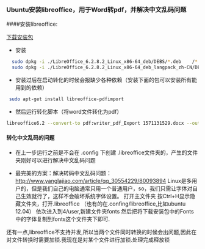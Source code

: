### Ubuntu安装libreoffice，用于Word转pdf，并解决中文乱码问题

####安装libreoffice:

[下载安装包](https://drive.google.com/file/d/1ENnMV2_cj4s6H71C4F2ELw_nVl_EFBKw/view?usp=sharing)
- 安装
```bash
  sudo dpkg -i ./LibreOffice_6.2.8.2_Linux_x86-64_deb/DEBS/*.deb    /* 安装主安装程序的所有deb包 */
  sudo dpkg -i ./LibreOffice_6.2.8.2_Linux_x86-64_deb_langpack_zh-CN/DEBS/*.deb  /* 安装中文语言包中的所有deb包 */
```
- 安装过后在启动转化的时候会报缺少各种依赖（安装下面的包可以安装所有能用到的依赖）
```bash
 sudo apt-get install libreoffice-pdfimport
```
- 然后运行转化脚本（将word文件转化为pdf）
```bash
libreoffice6.2 --convert-to pdf:writer_pdf_Export 1571131529.docx --outdir /home/xaohuihui
```
#### 转化中文乱码的问题
- 在上一步运行之前是不会在 .config 下创建 .libreoffice文件夹的，产生的文件夹刚好可以进行解决中文乱码问题

- 最完美的方案：解决转码中文乱码问题： http://www.yanglajiao.com/article/qq_30554229/80093894
 Linux是多用户的，但是我们自己的电脑通常只用一个普通用户，so，我们只需让字体对自己生效就行了，这样不会破坏系统字体设置。
打开主文件夹
按Ctrl+H显示隐藏文件夹，打开.libreoffice （也有的在.confing/libreoffice,比如ubuntu 12.04）
依次进入到4/user,新建文件夹fonts
然后把将下载安装包中的Fonts中的字体复制到fonts这个文件夹下即可.

还有一点,libreoffice不支持并发,所以当两个文件同时转换的时候会出问题,因此在对文件转换时需要加锁.我现在是对某个文件进行加锁.处理完成释放锁
